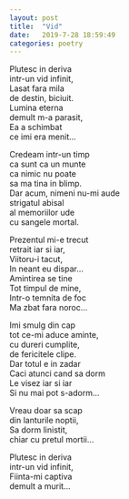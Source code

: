 ```yaml
---
layout: post
title:  "Vid"
date:   2019-7-28 18:59:49
categories: poetry
---
```


Plutesc in deriva <br />
intr-un vid infinit, <br />
Lasat fara mila <br />
de destin, biciuit. <br />
Lumina eterna <br />
demult m-a parasit, <br />
Ea a schimbat <br />
ce imi era menit... <br />

Credeam intr-un timp <br />
ca sunt ca un munte <br />
ca nimic nu poate <br />
sa ma tina in blimp. <br />
Dar acum, 
nimeni nu-mi aude <br />
strigatul abisal <br />
al memoriilor ude <br />
cu sangele mortal. <br />

Prezentul mi-e trecut <br />
retrait iar si iar, <br />
Viitoru-i tacut, <br />
In neant eu dispar... <br />
Amintirea se tine <br />
Tot timpul de mine, <br />
Intr-o temnita de foc <br />
Ma zbat fara noroc... <br />

Imi smulg din cap <br />
tot ce-mi aduce aminte, <br />
cu dureri cumplite, <br />
de fericitele clipe. <br />
Dar totul e in zadar <br />
Caci atunci cand sa dorm <br />
Le visez iar si iar <br />
Si nu mai pot s-adorm... <br />

Vreau doar sa scap <br />
din lanturile noptii, <br />
Sa dorm linistit, <br />
chiar cu pretul mortii... <br />

Plutesc in deriva <br />
intr-un vid infinit, <br />
Fiinta-mi captiva <br />
demult a murit... 
